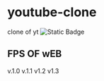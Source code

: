 # youtube-clone
clone of yt
![Static Badge](https://img.shields.io/badge/youtube%20clone-red)
## FPS OF wEB
v.1.0
v.1.1
v1.2
v1.3
